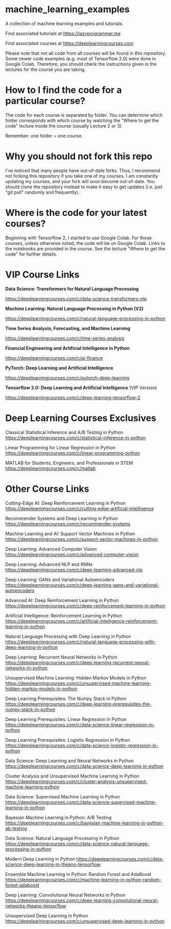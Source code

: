 machine_learning_examples
=========================

A collection of machine learning examples and tutorials.

Find associated tutorials at https://lazyprogrammer.me

Find associated courses at https://deeplearningcourses.com

Please note that not all code from all courses will be found in this repository. Some newer code examples (e.g. most of Tensorflow 2.0) were done in Google Colab. Therefore, you should check the instructions given in the lectures for the course you are taking.


How to I find the code for a particular course?
===============================================

The code for each course is separated by folder. You can determine which folder corresponds with which course by watching the "Where to get the code" lecture inside the course (usually Lecture 2 or 3).

Remember: one folder = one course.


Why you should not fork this repo
=================================

I've noticed that many people have out-of-date forks. Thus, I recommend not forking this repository if you take one of my courses. I am constantly updating my courses, and your fork will soon become out-of-date. You should clone the repository instead to make it easy to get updates (i.e. just "git pull" randomly and frequently).


Where is the code for your latest courses?
==========================================

Beginning with Tensorflow 2, I started to use Google Colab. For those courses, unless otherwise noted, the code will be on Google Colab. Links to the notebooks are provided in the course. See the lecture "Where to get the code" for further details.


VIP Course Links
===================

**Data Science: Transformers for Natural Language Processing**

https://deeplearningcourses.com/c/data-science-transformers-nlp


**Machine Learning: Natural Language Processing in Python (V2)**

https://deeplearningcourses.com/c/natural-language-processing-in-python


**Time Series Analysis, Forecasting, and Machine Learning**

https://deeplearningcourses.com/c/time-series-analysis


**Financial Engineering and Artificial Intelligence in Python**

https://deeplearningcourses.com/c/ai-finance


**PyTorch: Deep Learning and Artificial Intelligence**

https://deeplearningcourses.com/c/pytorch-deep-learning


**Tensorflow 2.0: Deep Learning and Artificial Intelligence** (VIP Version)

https://deeplearningcourses.com/c/deep-learning-tensorflow-2



Deep Learning Courses Exclusives
================================

Classical Statistical Inference and A/B Testing in Python
https://deeplearningcourses.com/c/statistical-inference-in-python

Linear Programming for Linear Regression in Python
https://deeplearningcourses.com/c/linear-programming-python

MATLAB for Students, Engineers, and Professionals in STEM
https://deeplearningcourses.com/c/matlab



Other Course Links
==================

Cutting-Edge AI: Deep Reinforcement Learning in Python
https://deeplearningcourses.com/c/cutting-edge-artificial-intelligence

Recommender Systems and Deep Learning in Python
https://deeplearningcourses.com/c/recommender-systems

Machine Learning and AI: Support Vector Machines in Python
https://deeplearningcourses.com/c/support-vector-machines-in-python

Deep Learning: Advanced Computer Vision
https://deeplearningcourses.com/c/advanced-computer-vision

Deep Learning: Advanced NLP and RNNs
https://deeplearningcourses.com/c/deep-learning-advanced-nlp

Deep Learning: GANs and Variational Autoencoders
https://deeplearningcourses.com/c/deep-learning-gans-and-variational-autoencoders

Advanced AI: Deep Reinforcement Learning in Python
https://deeplearningcourses.com/c/deep-reinforcement-learning-in-python

Artificial Intelligence: Reinforcement Learning in Python
https://deeplearningcourses.com/c/artificial-intelligence-reinforcement-learning-in-python

Natural Language Processing with Deep Learning in Python
https://deeplearningcourses.com/c/natural-language-processing-with-deep-learning-in-python

Deep Learning: Recurrent Neural Networks in Python
https://deeplearningcourses.com/c/deep-learning-recurrent-neural-networks-in-python

Unsupervised Machine Learning: Hidden Markov Models in Python
https://deeplearningcourses.com/c/unsupervised-machine-learning-hidden-markov-models-in-python

Deep Learning Prerequisites: The Numpy Stack in Python
https://deeplearningcourses.com/c/deep-learning-prerequisites-the-numpy-stack-in-python

Deep Learning Prerequisites: Linear Regression in Python
https://deeplearningcourses.com/c/data-science-linear-regression-in-python

Deep Learning Prerequisites: Logistic Regression in Python
https://deeplearningcourses.com/c/data-science-logistic-regression-in-python

Data Science: Deep Learning and Neural Networks in Python
https://deeplearningcourses.com/c/data-science-deep-learning-in-python

Cluster Analysis and Unsupervised Machine Learning in Python
https://deeplearningcourses.com/c/cluster-analysis-unsupervised-machine-learning-python

Data Science: Supervised Machine Learning in Python
https://deeplearningcourses.com/c/data-science-supervised-machine-learning-in-python

Bayesian Machine Learning in Python: A/B Testing
https://deeplearningcourses.com/c/bayesian-machine-learning-in-python-ab-testing

Data Science: Natural Language Processing in Python
https://deeplearningcourses.com/c/data-science-natural-language-processing-in-python

Modern Deep Learning in Python
https://deeplearningcourses.com/c/data-science-deep-learning-in-theano-tensorflow

Ensemble Machine Learning in Python: Random Forest and AdaBoost
https://deeplearningcourses.com/c/machine-learning-in-python-random-forest-adaboost

Deep Learning: Convolutional Neural Networks in Python
https://deeplearningcourses.com/c/deep-learning-convolutional-neural-networks-theano-tensorflow

Unsupervised Deep Learning in Python
https://deeplearningcourses.com/c/unsupervised-deep-learning-in-python
